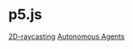 # p5.js
 <a href="https://zaabta.github.io/p5.js/2D-raycasting">2D-raycasting</a>
 <a href="https://zaabta.github.io/p5.js/Autonomous Agents">Autonomous Agents</a>
